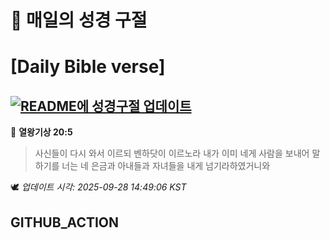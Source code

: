 # 🙏 매일의 성경 구절
# [Daily Bible verse]
## [![README에 성경구절 업데이트](https://github.com/DONGSUKA/first_test/actions/workflows/update-readme-bible.yml/badge.svg)](https://github.com/DONGSUKA/first_test/actions/workflows/update-readme-bible.yml)
<!-- START_BIBLE_VERSE -->
📖 **열왕기상 20:5**
> 사신들이 다시 와서 이르되 벤하닷이 이르노라 내가 이미 네게 사람을 보내어 말하기를 너는 네 은금과 아내들과 자녀들을 내게 넘기라하였거니와

🕊️ _업데이트 시각: 2025-09-28 14:49:06 KST_
  <!-- END_BIBLE_VERSE -->
## GITHUB_ACTION
